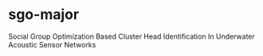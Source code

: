 # sgo-major
 Social Group Optimization Based Cluster Head Identification In Underwater Acoustic Sensor Networks
